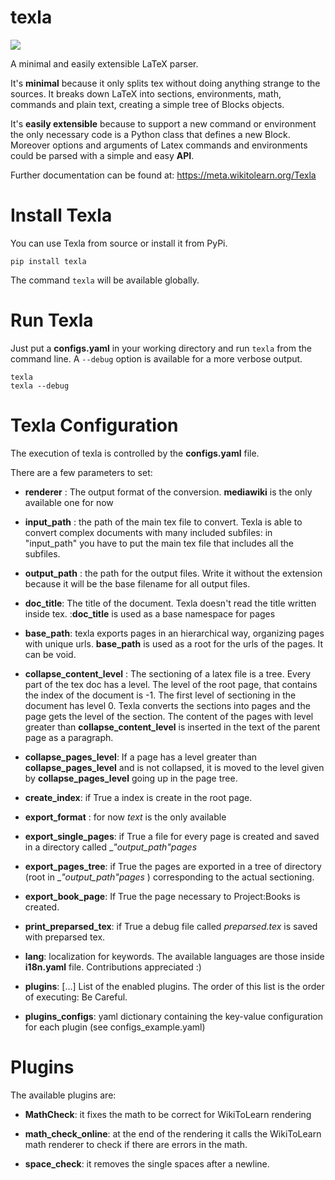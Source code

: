 texla
=====

![](doc/texla-logo.png)

A minimal and easily extensible LaTeX parser.

It's **minimal** because it only splits tex without doing anything strange to the sources.
It breaks down LaTeX into sections, environments, math, commands and plain text, creating a
simple tree of Blocks objects.

It's **easily extensible** because to support a new command or environment the only necessary code is a
Python class that defines a new Block. Moreover options and arguments of Latex commands and environments could be parsed with a simple and easy **API**.

Further documentation can be found at: https://meta.wikitolearn.org/Texla

Install Texla
=============
You can use Texla from source or install it from PyPi.

    pip install texla

The command `texla` will be available globally.

Run Texla
=========
Just put a **configs.yaml** in your working directory and run `texla` from the command line.
A `--debug` option is available for a more verbose output.

    texla
    texla --debug

Texla Configuration
===================

The execution of texla is controlled by the **configs.yaml** file.

There are a few parameters to set:

* __renderer__ : The output format of the conversion. __mediawiki__ is the only available one for now

* __input_path__ : the path of the main tex file to convert. Texla is able to convert complex documents with many included subfiles: in "input_path" you have to put the main tex file that includes all the subfiles.

* __output_path__ : the path for the output files. Write it without the extension because it will be the base filename for all output files.

* __doc_title__: The title of the document. Texla doesn't read the title written inside tex. :__doc_title__ is used as a base namespace for pages

* __base_path__: texla exports pages in an hierarchical way, organizing pages with unique urls. __base_path__ is used as a root for the urls of the pages. It can be void.

* __collapse_content_level__ : The sectioning of a latex file is a tree. Every part of the tex doc has a level. The level of the root page, that contains the index of the document is -1. The first level of sectioning in the document has level 0. Texla converts the sections into pages and the page gets the level of the section. The content of the pages with level greater than __collapse_content_level__ is inserted in the text of the parent page as a paragraph.

* __collapse_pages_level__: If a page has a level greater than __collapse_pages_level__ and is not collapsed, it is moved to the level given by __collapse_pages_level__ going up in the page tree.

* __create_index__: if True a index is create in the root page.

* __export_format__ : for now _text_ is the only available

* __export_single_pages__: if True a file for every page is created and saved in a directory called __"output_path"_pages__

* __export_pages_tree__: if True the pages are exported in a tree of directory (root in __"output_path"_pages__ ) corresponding to the actual sectioning.

* __export_book_page__: If True the page necessary to Project:Books is created.

* __print_preparsed_tex__: if True a debug file called _preparsed.tex_ is saved with preparsed tex.

* __lang__: localization for keywords. The available languages are those inside __i18n.yaml__ file. Contributions appreciated :)

* __plugins__: [...]  List of the enabled plugins. The order of this list is the order of executing: Be Careful.

* __plugins_configs__: yaml dictionary containing the key-value configuration for each plugin (see configs_example.yaml)


Plugins
=======
The available plugins are:

* __MathCheck__: it fixes the math to be correct for WikiToLearn rendering

* __math_check_online__: at the end of the rendering it calls the WikiToLearn math renderer to check if there are errors in the math.

* __space_check__: it removes the single spaces after a newline.
